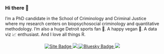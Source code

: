 ### Hi there 👋

I’m a PhD candidate in the School of Criminology and Criminal Justice where my research centers on biopsychosocial criminology and quantitative methodology. I’m also a huge Detroit sports fan 🦁. A happy vegan 🌱. A data viz 📈 enthusiast. And I love all things R.

<p align='center'>
  </a>
  <a href="https://nvietto.rbind.io" target="_blank">
    <img src="https://img.shields.io/badge/nvietto.rbind.io-black?style=for-the-badge&logo=internet&logoColor=white" alt="Site Badge"/>
  </a>
  <a href = "http://www.linkedin.com/in/nicholas-vietto">
   <img src="https://img.shields.io/badge/linkedin-%230077B5.svg?&style=for-the-badge&logo=linkedin&logoColor=white" />
  </a>
  </a>
<a href="https://bsky.app/profile/nvietto.bsky.social" target="_blank">
  <img src="https://img.shields.io/badge/Bluesky-00A3FF?style=for-the-badge&logo=bluesky&logoColor=white" alt="Bluesky Badge"/>
</a>
  <a href="https://fosstodon.org/@nvietto" target="_blank">
    <img src="https://img.shields.io/badge/Mastodon-6364FF?style=for-the-badge&logo=Mastodon&logoColor=white"/>
  </a>
</p>


